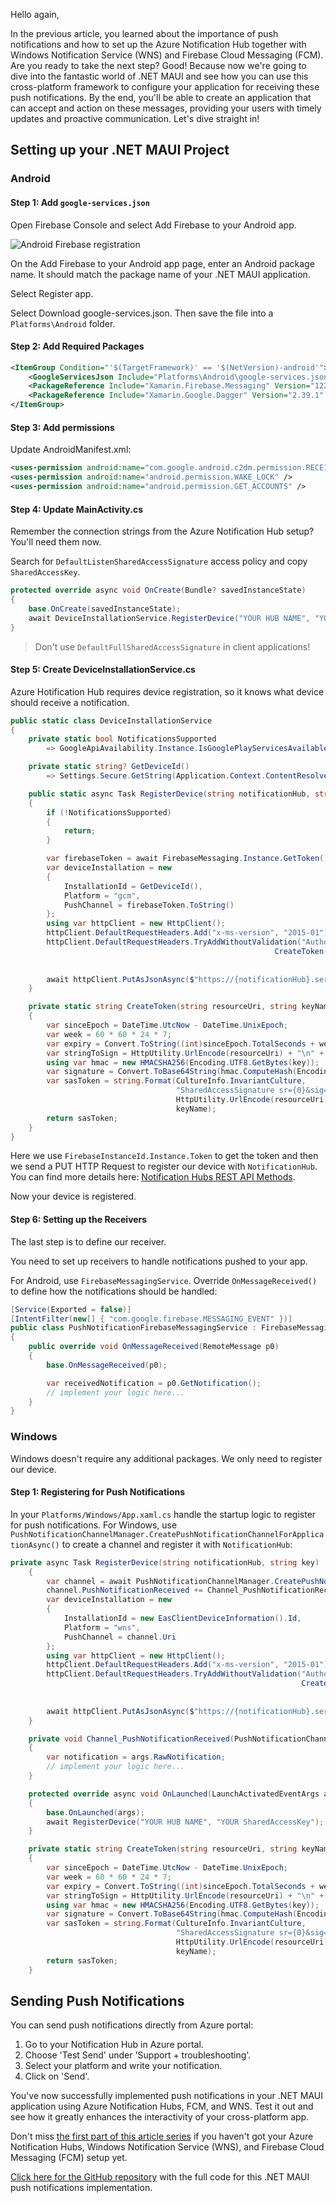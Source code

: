 Hello again,

In the previous article, you learned about the importance of push notifications and how to set up the Azure Notification Hub together with Windows Notification Service (WNS) and Firebase Cloud Messaging (FCM). Are you ready to take the next step? Good! Because now we're going to dive into the fantastic world of .NET MAUI and see how you can use this cross-platform framework to configure your application for receiving these push notifications. By the end, you'll be able to create an application that can accept and action on these messages, providing your users with timely updates and proactive communication. Let's dive straight in!

## Setting up your .NET MAUI Project

### Android

#### Step 1: Add `google-services.json`

Open Firebase Console and select Add Firebase to your Android app.

![Android Firebase registration](https://ik.imagekit.io/VladislavAntonyuk/vladislavantonyuk/articles/45/45-1.png)

On the Add Firebase to your Android app page, enter an Android package name. It should match the package name of your .NET MAUI application.

Select Register app.

Select Download google-services.json. Then save the file into a `Platforms\Android` folder.

#### Step 2: Add Required Packages

```xml
<ItemGroup Condition="'$(TargetFramework)' == '$(NetVersion)-android'">
    <GoogleServicesJson Include="Platforms\Android\google-services.json" />
    <PackageReference Include="Xamarin.Firebase.Messaging" Version="122.0.0" />
    <PackageReference Include="Xamarin.Google.Dagger" Version="2.39.1" />
</ItemGroup>
```

#### Step 3: Add permissions

Update AndroidManifest.xml:

```xml
<uses-permission android:name="com.google.android.c2dm.permission.RECEIVE" />
<uses-permission android:name="android.permission.WAKE_LOCK" />
<uses-permission android:name="android.permission.GET_ACCOUNTS" />
```

#### Step 4: Update MainActivity.cs

Remember the connection strings from the Azure Notification Hub setup? You'll need them now.

Search for `DefaultListenSharedAccessSignature` access policy and copy `SharedAccessKey`.

```csharp
protected override async void OnCreate(Bundle? savedInstanceState)
{
    base.OnCreate(savedInstanceState);
    await DeviceInstallationService.RegisterDevice("YOUR HUB NAME", "YOUR SharedAccessKey");
}
```

> Don't use `DefaultFullSharedAccessSignature` in client applications!

#### Step 5: Create DeviceInstallationService.cs

Azure Hotification Hub requires device registration, so it knows what device should receive a notification.

```csharp
public static class DeviceInstallationService
{
	private static bool NotificationsSupported
		=> GoogleApiAvailability.Instance.IsGooglePlayServicesAvailable(Application.Context) == ConnectionResult.Success;

	private static string? GetDeviceId()
		=> Settings.Secure.GetString(Application.Context.ContentResolver, Settings.Secure.AndroidId);

	public static async Task RegisterDevice(string notificationHub, string key)
	{
		if (!NotificationsSupported)
		{
			return;
		}

		var firebaseToken = await FirebaseMessaging.Instance.GetToken();
		var deviceInstallation = new
		{
			InstallationId = GetDeviceId(),
			Platform = "gcm",
			PushChannel = firebaseToken.ToString()
		};
		using var httpClient = new HttpClient();
		httpClient.DefaultRequestHeaders.Add("x-ms-version", "2015-01");
		httpClient.DefaultRequestHeaders.TryAddWithoutValidation("Authorization",
														   CreateToken($"https://{notificationHub}.servicebus.windows.net",
																	   "DefaultListenSharedAccessSignature",
																	   key));
		await httpClient.PutAsJsonAsync($"https://{notificationHub}.servicebus.windows.net/{notificationHub}/installations/{deviceInstallation.InstallationId}?api-version=2015-01", deviceInstallation);
	}

	private static string CreateToken(string resourceUri, string keyName, string key)
	{
		var sinceEpoch = DateTime.UtcNow - DateTime.UnixEpoch;
		var week = 60 * 60 * 24 * 7;
		var expiry = Convert.ToString((int)sinceEpoch.TotalSeconds + week);
		var stringToSign = HttpUtility.UrlEncode(resourceUri) + "\n" + expiry;
		using var hmac = new HMACSHA256(Encoding.UTF8.GetBytes(key));
		var signature = Convert.ToBase64String(hmac.ComputeHash(Encoding.UTF8.GetBytes(stringToSign)));
		var sasToken = string.Format(CultureInfo.InvariantCulture,
									 "SharedAccessSignature sr={0}&sig={1}&se={2}&skn={3}",
									 HttpUtility.UrlEncode(resourceUri), HttpUtility.UrlEncode(signature), expiry,
									 keyName);
		return sasToken;
	}
}
```

Here we use `FirebaseInstanceId.Instance.Token` to get the token and then we send a PUT HTTP Request to register our device with `NotificationHub`. You can find more details here: [Notification Hubs REST API Methods](https://learn.microsoft.com/en-us/previous-versions/azure/reference/mt621153(v=azure.100)).

Now your device is registered.

#### Step 6: Setting up the Receivers

The last step is to define our receiver.

You need to set up receivers to handle notifications pushed to your app.

For Android, use `FirebaseMessagingService`. Override `OnMessageReceived()` to define how the notifications should be handled:

```csharp
[Service(Exported = false)]
[IntentFilter(new[] { "com.google.firebase.MESSAGING_EVENT" })]
public class PushNotificationFirebaseMessagingService : FirebaseMessagingService
{
	public override void OnMessageReceived(RemoteMessage p0)
	{
		base.OnMessageReceived(p0);

        var receivedNotification = p0.GetNotification();
        // implement your logic here...
	}
}
```

### Windows

Windows doesn't require any additional packages. We only need to register our device.

#### Step 1: Registering for Push Notifications

In your `Platforms/Windows/App.xaml.cs` handle the startup logic to register for push notifications. For Windows, use `PushNotificationChannelManager.CreatePushNotificationChannelForApplicationAsync()` to create a channel and register it with `NotificationHub`:

```csharp
private async Task RegisterDevice(string notificationHub, string key)
	{
		var channel = await PushNotificationChannelManager.CreatePushNotificationChannelForApplicationAsync();
		channel.PushNotificationReceived += Channel_PushNotificationReceived;
		var deviceInstallation = new
		{
			InstallationId = new EasClientDeviceInformation().Id,
			Platform = "wns",
			PushChannel = channel.Uri
		};
		using var httpClient = new HttpClient();
		httpClient.DefaultRequestHeaders.Add("x-ms-version", "2015-01");
		httpClient.DefaultRequestHeaders.TryAddWithoutValidation("Authorization",
																 CreateToken($"https://{notificationHub}.servicebus.windows.net",
																			 "DefaultListenSharedAccessSignature",
																			 key));
		await httpClient.PutAsJsonAsync($"https://{notificationHub}.servicebus.windows.net/{notificationHub}/installations/{deviceInstallation.InstallationId}?api-version=2015-01", deviceInstallation);
	}

	private void Channel_PushNotificationReceived(PushNotificationChannel sender, PushNotificationReceivedEventArgs args)
	{
        var notification = args.RawNotification;
		// implement your logic here...
	}

	protected override async void OnLaunched(LaunchActivatedEventArgs args)
	{
		base.OnLaunched(args);
		await RegisterDevice("YOUR HUB NAME", "YOUR SharedAccessKey");
	}

	private static string CreateToken(string resourceUri, string keyName, string key)
	{
		var sinceEpoch = DateTime.UtcNow - DateTime.UnixEpoch;
		var week = 60 * 60 * 24 * 7;
		var expiry = Convert.ToString((int)sinceEpoch.TotalSeconds + week);
		var stringToSign = HttpUtility.UrlEncode(resourceUri) + "\n" + expiry;
		using var hmac = new HMACSHA256(Encoding.UTF8.GetBytes(key));
		var signature = Convert.ToBase64String(hmac.ComputeHash(Encoding.UTF8.GetBytes(stringToSign)));
		var sasToken = string.Format(CultureInfo.InvariantCulture,
									 "SharedAccessSignature sr={0}&sig={1}&se={2}&skn={3}",
									 HttpUtility.UrlEncode(resourceUri), HttpUtility.UrlEncode(signature), expiry,
									 keyName);
		return sasToken;
	}
```

## Sending Push Notifications

You can send push notifications directly from Azure portal:

1. Go to your Notification Hub in Azure portal.
2. Choose 'Test Send' under 'Support + troubleshooting'.
3. Select your platform and write your notification.
4. Click on 'Send'.

You've now successfully implemented push notifications in your .NET MAUI application using Azure Notification Hubs, FCM, and WNS. Test it out and see how it greatly enhances the interactivity of your cross-platform app.

Don't miss [the first part of this article series](./articles/.NET-MAUI-Push-Notifications-using-Azure-Notification-Hub.-Part-1.-Setup-Azure-Notification-Hub) if you haven't got your Azure Notification Hubs, Windows Notification Service (WNS), and Firebase Cloud Messaging (FCM) setup yet.

[Click here for the GitHub repository](https://github.com/VladislavAntonyuk/WorldExplorer/commit/8ce130a77e1ad29c70c237074b23f5971324eae4) with the full code for this .NET MAUI push notifications implementation.
